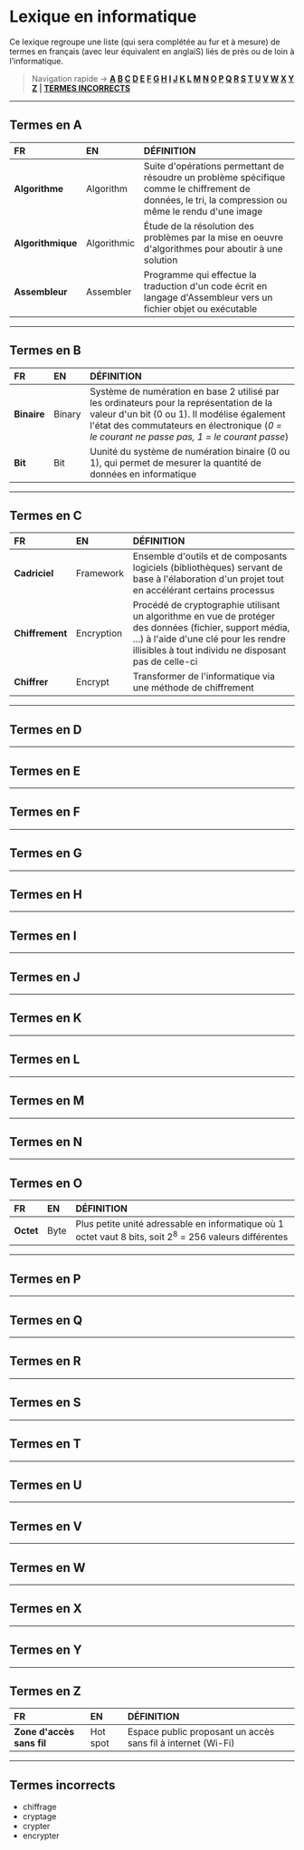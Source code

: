 # Lexique en informatique

Ce lexique regroupe une liste (qui sera complétée au fur et à mesure) de termes en français (avec leur équivalent en anglaiS) liés de près ou de loin à l'informatique.

> Navigation rapide -> **[A](#termes-en-a) [B](#termes-en-b) [C](#termes-en-c) [D](#termes-en-d) [E](#termes-en-e) [F](#termes-en-f) [G](#termes-en-g) [H](#termes-en-h) [I](#termes-en-i) [J](#termes-en-j) [K](#termes-en-k) [L](#termes-en-l) [M](#termes-en-m) [N](#termes-en-n) [O](#termes-en-o) [P](#termes-en-p) [Q](#termes-en-q) [R](#termes-en-r) [S](#termes-en-s) [T](#termes-en-t) [U](#termes-en-u) [V](#termes-en-v) [W](#termes-en-w) [X](#termes-en-x) [Y](#termes-en-y) [Z](#termes-en-z) | [TERMES INCORRECTS](#termes-incorrects)**

---

## Termes en A

|FR|EN|DÉFINITION|
|:--|:--|:--|
|**Algorithme**|Algorithm|Suite d'opérations permettant de résoudre un problème spécifique comme le chiffrement de données, le tri, la compression ou même le rendu d'une image|
|**Algorithmique**|Algorithmic|Étude de la résolution des problèmes par la mise en oeuvre d'algorithmes pour aboutir à une solution|
|**Assembleur**|Assembler|Programme qui effectue la traduction d'un code écrit en langage d'Assembleur vers un fichier objet ou exécutable|

---

## Termes en B

|FR|EN|DÉFINITION|
|:--|:--|:--|
|**Binaire**|Binary|Système de numération en base 2 utilisé par les ordinateurs pour la représentation de la valeur d'un bit (0 ou 1). Il modélise également l'état des commutateurs en électronique (_0 = le courant ne passe pas, 1 = le courant passe_)|
|**Bit**|Bit|Uunité du système de numération binaire (0 ou 1), qui permet de mesurer la quantité de données en informatique|

---

## Termes en C

|FR|EN|DÉFINITION|
|:--|:--|:--|
|**Cadriciel**|Framework|Ensemble d'outils et de composants logiciels (bibliothèques) servant de base à l'élaboration d'un projet tout en accélérant certains processus|
|**Chiffrement**|Encryption|Procédé de cryptographie utilisant un algorithme en vue de protéger des données (fichier, support média, ...) à l'aide d'une clé pour les rendre illisibles à tout individu ne disposant pas de celle-ci|
|**Chiffrer**|Encrypt|Transformer de l'informatique via une méthode de chiffrement|

---

## Termes en D

---

## Termes en E

---

## Termes en F

---

## Termes en G

---

## Termes en H

---

## Termes en I

---

## Termes en J

---

## Termes en K

---

## Termes en L

---

## Termes en M

---

## Termes en N

---

## Termes en O

|FR|EN|DÉFINITION|
|:--|:--|:--|
|**Octet**|Byte|Plus petite unité adressable en informatique où 1 octet vaut 8 bits, soit 2<sup>8</sup> = 256 valeurs différentes|

---

## Termes en P

---

## Termes en Q

---

## Termes en R

---

## Termes en S

---

## Termes en T

---

## Termes en U

---

## Termes en V

---

## Termes en W

---

## Termes en X

---

## Termes en Y

---

## Termes en Z

|FR|EN|DÉFINITION|
|:--|:--|:--|
|**Zone d'accès sans fil**|Hot spot|Espace public proposant un accès sans fil à internet (Wi-Fi)|

---

## Termes incorrects

+ chiffrage
+ cryptage
+ crypter
+ encrypter
